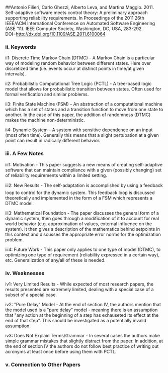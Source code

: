 ##Antonio Filieri, Carlo Ghezzi, Alberto Leva, and Martina Maggio. 2011. Self-adaptive software meets control theory: A preliminary approach supporting reliability requirements. In Proceedings of the 2011 26th IEEE/ACM International Conference on Automated Software Engineering (ASE '11). IEEE Computer Society, Washington, DC, USA, 283-292. DOI=http://dx.doi.org/10.1109/ASE.2011.6100064

### ii. Keywords
ii1: Discrete Time Markov Chain (DTMC) - A Markov Chain is a particular way of modeling random behavior between different states.  Here over discretized time (i.e. events occur at distinct points in time/at given intervals).  

ii2: Probabilistic Computational Tree Logic (PCTL) - A tree-based logic model that allows for probabilistic transition between states.  Often used for formal verification and similar problems.

ii3: Finite State Machine (FSM) - An abstraction of a computational machine which has a set of states and a transition function to move from one state to another.  In the case of this paper, the addition of randomness (DTMC) makes the machine non-deterministic.

ii4: Dynamic System - A system with sensitive dependence on an input (most often time).  Generally this means that a slight pertubation at a given point can result in radically different behavior.

### iii. A Few Notes
iii1: Motivation - This paper suggests a new means of creating self-adaptive software that can maintain compliance with a given (possibly changing) set of reliability requirements within a limited setting.

iii2: New Results - The self-adaptation is accomplished by using a feedback loop to control for the dynamic system.  This feedback loop is discussed theoretically and implemented in the form of a FSM which represents a DTMC model.

iii3: Mathematical Foundation - The paper discusses the general form of a dynamic system, then goes through a modification of it to account for real world behavior (e.g. approximation of values, external influence on the system).  It then gives a description of the mathematics behind setpoints in this context and discusses the appropriate error norms for the optimization problem.

iii4: Future Work - This paper only applies to one type of model (DTMC), to optimizing one type of requirement (reliability expressed in a certain way), etc.  Generalization of any/all of these is needed.


### iv. Weaknesses
iv1: Very Limited Results - While expected of most research papers, the results presented are extremely limited, dealing with a special case of a subset of a special case.

iv2: "Pure Delay" Model - At the end of section IV, the authors mention that the model used is a "pure delay" model - meaning there is an assumption that "any action at the beginning of a step has exhauseted its effect at the end of that step".  This should be investigated as a potentially invalid assumption.

iv3: Does Not Explain Terms/Grammar - In several cases the authors make simple grammar mistakes that slightly distract from the paper.  In addition, at the end of section IV the authors do not follow best practice of writing out acronyms at least once before using them with PCTL.

### v. Connection to Other Papers
